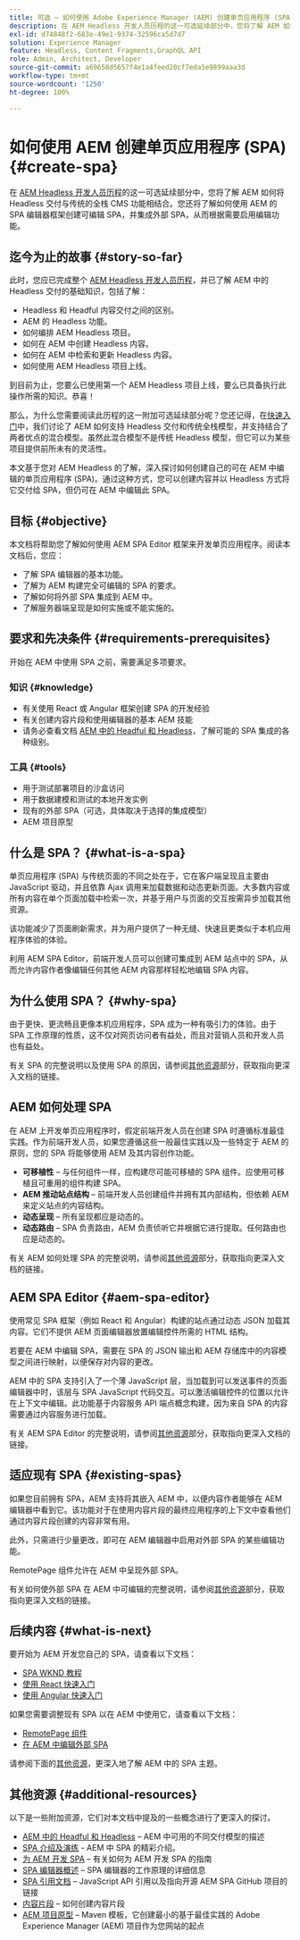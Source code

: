 ```yaml
---
title: 可选 – 如何使用 Adobe Experience Manager (AEM) 创建单页应用程序 (SPA)
description: 在 AEM Headless 开发人员历程的这一可选延续部分中，您将了解 AEM 如何将 Headless 交付与传统的全栈 CMS 功能相结合，以及您如何使用 AEM 的 SPA 编辑器框架来创建可编辑的 SPA。
exl-id: d74848f2-683e-49e1-9374-32596ca5d7d7
solution: Experience Manager
feature: Headless, Content Fragments,GraphQL API
role: Admin, Architect, Developer
source-git-commit: a69658d5657f4e1a4feed20cf7eda5e9899aaa3d
workflow-type: tm+mt
source-wordcount: '1250'
ht-degree: 100%

---
```


# 如何使用 AEM 创建单页应用程序 (SPA) {#create-spa}

在 [AEM Headless 开发人员历程](overview.md)的这一可选延续部分中，您将了解 AEM 如何将 Headless 交付与传统的全栈 CMS 功能相结合。您还将了解如何使用 AEM 的 SPA 编辑器框架创建可编辑 SPA，并集成外部 SPA，从而根据需要启用编辑功能。

## 迄今为止的故事 {#story-so-far}

此时，您应已完成整个 [AEM Headless 开发人员历程](overview.md)，并已了解 AEM 中的 Headless 交付的基础知识，包括了解：

* Headless 和 Headful 内容交付之间的区别。
* AEM 的 Headless 功能。
* 如何编排 AEM Headless 项目。
* 如何在 AEM 中创建 Headless 内容。
* 如何在 AEM 中检索和更新 Headless 内容。
* 如何使用 AEM Headless 项目上线。

到目前为止，您要么已使用第一个 AEM Headless 项目上线，要么已具备执行此操作所需的知识。恭喜！

那么，为什么您需要阅读此历程的这一附加可选延续部分呢？您还记得，在[快速入门](getting-started.md#integration-levels)中，我们讨论了 AEM 如何支持 Headless 交付和传统全栈模型，并支持结合了两者优点的混合模型。虽然此混合模型不是传统 Headless 模型，但它可以为某些项目提供前所未有的灵活性。

本文基于您对 AEM Headless 的了解，深入探讨如何创建自己的可在 AEM 中编辑的单页应用程序 (SPA)。通过这种方式，您可以创建内容并以 Headless 方式将它交付给 SPA，但仍可在 AEM 中编辑此 SPA。

## 目标 {#objective}

本文档将帮助您了解如何使用 AEM SPA Editor 框架来开发单页应用程序。阅读本文档后，您应：

* 了解 SPA 编辑器的基本功能。
* 了解为 AEM 构建完全可编辑的 SPA 的要求。
* 了解如何将外部 SPA 集成到 AEM 中。
* 了解服务器端呈现是如何实施或不能实施的。

## 要求和先决条件 {#requirements-prerequisites}

开始在 AEM 中使用 SPA 之前，需要满足多项要求。

### 知识 {#knowledge}

* 有关使用 React 或 Angular 框架创建 SPA 的开发经验
* 有关创建内容片段和使用编辑器的基本 AEM 技能
* 请务必查看文档 [AEM 中的 Headful 和 Headless](/help/implementing/developing/headful-headless.md)，了解可能的 SPA 集成的各种级别。

### 工具 {#tools}

* 用于测试部署项目的沙盒访问
* 用于数据建模和测试的本地开发实例
* 现有的外部 SPA（可选，具体取决于选择的集成模型）
* AEM 项目原型

## 什么是 SPA？ {#what-is-a-spa}

单页应用程序 (SPA) 与传统页面的不同之处在于，它在客户端呈现且主要由 JavaScript 驱动，并且依靠 Ajax 调用来加载数据和动态更新页面。大多数内容或所有内容在单个页面加载中检索一次，并基于用户与页面的交互按需异步加载其他资源。

该功能减少了页面刷新需求，并为用户提供了一种无缝、快速且更类似于本机应用程序体验的体验。

利用 AEM SPA Editor，前端开发人员可以创建可集成到 AEM 站点中的 SPA，从而允许内容作者像编辑任何其他 AEM 内容那样轻松地编辑 SPA 内容。

## 为什么使用 SPA？ {#why-spa}

由于更快、更流畅且更像本机应用程序，SPA 成为一种有吸引力的体验。由于 SPA 工作原理的性质，这不仅对网页访问者有益处，而且对营销人员和开发人员也有益处。

有关 SPA 的完整说明以及使用 SPA 的原因，请参阅[其他资源](#additional-resources)部分，获取指向更深入文档的链接。

## AEM 如何处理 SPA

在 AEM 上开发单页应用程序时，假定前端开发人员在创建 SPA 时遵循标准最佳实践。作为前端开发人员，如果您遵循这些一般最佳实践以及一些特定于 AEM 的原则，您的 SPA 将能够使用 AEM 及其内容创作功能。

* **可移植性** – 与任何组件一样，应构建尽可能可移植的 SPA 组件。应使用可移植且可重用的组件构建 SPA。
* **AEM 推动站点结构** – 前端开发人员创建组件并拥有其内部结构，但依赖 AEM 来定义站点的内容结构。
* **动态呈现** – 所有呈现都应是动态的。
* **动态路由** – SPA 负责路由，AEM 负责侦听它并根据它进行提取。任何路由也应是动态的。

有关 AEM 如何处理 SPA 的完整说明，请参阅[其他资源](#additional-resources)部分，获取指向更深入文档的链接。

## AEM SPA Editor {#aem-spa-editor}

使用常见 SPA 框架（例如 React 和 Angular）构建的站点通过动态 JSON 加载其内容。它们不提供 AEM 页面编辑器放置编辑控件所需的 HTML 结构。

若要在 AEM 中编辑 SPA，需要在 SPA 的 JSON 输出和 AEM 存储库中的内容模型之间进行映射，以便保存对内容的更改。

AEM 中的 SPA 支持引入了一个薄 JavaScript 层，当加载到可以发送事件的页面编辑器中时，该层与 SPA JavaScript 代码交互。可以激活编辑控件的位置以允许在上下文中编辑。此功能基于内容服务 API 端点概念构建，因为来自 SPA 的内容需要通过内容服务进行加载。

有关 AEM SPA Editor 的完整说明，请参阅[其他资源](#additional-resources)部分，获取指向更深入文档的链接。

## 适应现有 SPA {#existing-spas}

如果您目前拥有 SPA，AEM 支持将其嵌入 AEM 中，以便内容作者能够在 AEM 编辑器中看到它。该功能对于在使用内容片段的最终应用程序的上下文中查看他们通过内容片段创建的内容非常有用。

此外，只需进行少量更改，即可在 AEM 编辑器中启用对外部 SPA 的某些编辑功能。

RemotePage 组件允许在 AEM 中呈现外部 SPA。

有关如何使外部 SPA 在 AEM 中可编辑的完整说明，请参阅[其他资源](#additional-resources)部分，获取指向更深入文档的链接。

## 后续内容 {#what-is-next}

要开始为 AEM 开发您自己的 SPA，请查看以下文档：

* [SPA WKND 教程](/help/implementing/developing/hybrid/wknd-tutorial.md)
* [使用 React 快速入门](/help/implementing/developing/hybrid/getting-started-react.md)
* [使用 Angular 快速入门](/help/implementing/developing/hybrid/getting-started-angular.md)

如果您需要调整现有 SPA 以在 AEM 中使用它，请查看以下文档：

* [RemotePage 组件](/help/implementing/developing/hybrid/remote-page.md)
* [在 AEM 中编辑外部 SPA](/help/implementing/developing/hybrid/editing-external-spa.md)

请参阅下面的[其他资源](#additional-resources)，更深入地了解 AEM 中的 SPA 主题。

## 其他资源 {#additional-resources}

以下是一些附加资源，它们对本文档中提及的一些概念进行了更深入的探讨。

* [AEM 中的 Headful 和 Headless](/help/implementing/developing/headful-headless.md) – AEM 中可用的不同交付模型的描述
* [SPA 介绍及演练](/help/implementing/developing/hybrid/introduction.md) - AEM 中 SPA 的精彩介绍。
* [为 AEM 开发 SPA](/help/implementing/developing/hybrid/developing.md) – 有关如何为 AEM 开发 SPA 的指南
* [SPA 编辑器概述](/help/implementing/developing/hybrid/editor-overview.md) – SPA 编辑器的工作原理的详细信息
* [SPA 引用文档](/help/implementing/developing/hybrid/reference-materials.md) – JavaScript API 引用以及指向开源 AEM SPA GitHub 项目的链接
* [内容片段](/help/sites-cloud/administering/content-fragments/managing.md#creating-content-fragments) – 如何创建内容片段
* [AEM 项目原型](https://experienceleague.adobe.com/docs/experience-manager-core-components/using/developing/archetype/overview.html) – Maven 模板，它创建最小的基于最佳实践的 Adobe Experience Manager (AEM) 项目作为您网站的起点
